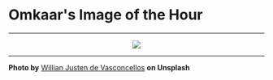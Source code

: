 # Omkaar's Image of the Hour

---

<div align="center">

<a href="https://unsplash.com/photos/a-stairway-descends-below-numerous-pipes-and-lighting-s8uwhXPYt7g">
  <img src="https://images.unsplash.com/photo-1750459273768-f2c1018ba69d?crop=entropy&cs=tinysrgb&fit=max&fm=jpg&ixid=M3w3NjA2Nzh8MHwxfHJhbmRvbXx8fHx8fHx8fDE3NTA5Nzg4MDB8&ixlib=rb-4.1.0&q=80&w=1080" style="max-width:100%; height:auto;">
</a>



</div>

---

**Photo by** [Willian Justen de Vasconcellos](https://unsplash.com/@willianjusten) **on Unsplash**
